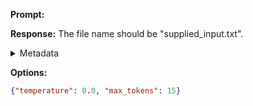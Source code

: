 **Prompt:**



**Response:**
The file name should be "supplied_input.txt".

<details><summary>Metadata</summary>

- Duration: 811 ms
- Datetime: 2023-08-25T16:01:57.176954
- Model: gpt-3.5-turbo-0613

</details>

**Options:**
```json
{"temperature": 0.0, "max_tokens": 15}
```

